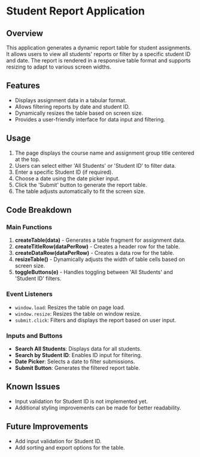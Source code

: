 # Student Report Application

## Overview
This application generates a dynamic report table for student assignments. It allows users to view all students' reports or filter by a specific student ID and date. The report is rendered in a responsive table format and supports resizing to adapt to various screen widths.

## Features
- Displays assignment data in a tabular format.
- Allows filtering reports by date and student ID.
- Dynamically resizes the table based on screen size.
- Provides a user-friendly interface for data input and filtering.

## Usage
1. The page displays the course name and assignment group title centered at the top.
2. Users can select either 'All Students' or 'Student ID' to filter data.
3. Enter a specific Student ID (if required).
4. Choose a date using the date picker input.
5. Click the 'Submit' button to generate the report table.
6. The table adjusts automatically to fit the screen size.

## Code Breakdown

### Main Functions
1. **createTable(data)** - Generates a table fragment for assignment data.
2. **createTitleRow(dataPerRow)** - Creates a header row for the table.
3. **createDataRow(dataPerRow)** - Creates a data row for the table.
4. **resizeTable()** - Dynamically adjusts the width of table cells based on screen size.
5. **toggleButtons(e)** - Handles toggling between 'All Students' and 'Student ID' filters.

### Event Listeners
- `window.load`: Resizes the table on page load.
- `window.resize`: Resizes the table on window resize.
- `submit.click`: Filters and displays the report based on user input.

### Inputs and Buttons
- **Search All Students**: Displays data for all students.
- **Search by Student ID**: Enables ID input for filtering.
- **Date Picker**: Selects a date to filter submissions.
- **Submit Button**: Generates the filtered report table.

## Known Issues
- Input validation for Student ID is not implemented yet.
- Additional styling improvements can be made for better readability.

## Future Improvements
- Add input validation for Student ID.
- Add sorting and export options for the table.
